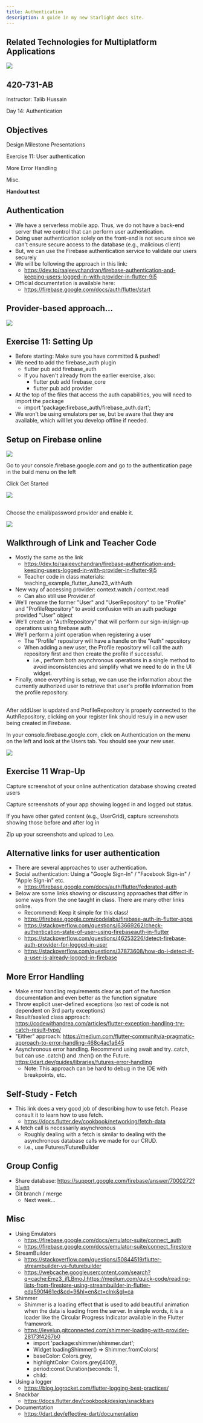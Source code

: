 ```yaml
---
title: Authentication
description: A guide in my new Starlight docs site.
---
```


## Related Technologies for Multiplatform Applications

![](./img/Multiplatform_Day_14_rev0.jpg)

## 420-731-AB
Instructor: Talib Hussain

Day 14: Authentication

## Objectives

Design Milestone Presentations

Exercise 11: User authentication

More Error Handling

Misc\.

__Handout test__

## Authentication

* We have a serverless mobile app\.  Thus\, we do not have a back\-end server that we control that can perform user authentication\.
* Doing user authentication solely on the front\-end is not secure since we can't ensure secure access to the database \(e\.g\.\, malicious client\)
* But\, we can use the Firebase authentication service to validate our users securely
* We will be following the approach in this link:
  * [https://dev\.to/raajeevchandran/firebase\-authentication\-and\-keeping\-users\-logged\-in\-with\-provider\-in\-flutter\-9j5](https://dev.to/raajeevchandran/firebase-authentication-and-keeping-users-logged-in-with-provider-in-flutter-9j5)
* Official documentation is available here:
  * [https://firebase\.google\.com/docs/auth/flutter/start](https://firebase.google.com/docs/auth/flutter/start)

## Provider-based  approach…

![](./img/Multiplatform_Day_14_rev1.jpg)

## Exercise 11: Setting Up

* Before starting: Make sure you have committed & pushed\!
* We need to add the firebase\_auth plugin
  * flutter pub add firebase\_auth
  * If you haven't already from the earlier exercise\, also:
    * flutter pub add firebase\_core
    * flutter pub add provider
* At the top of the files that access the auth capabilities\, you will need to import the package
  * import 'package:firebase\_auth/firebase\_auth\.dart';
* We won't be using emulators per se\, but be aware that they are available\, which will let you develop offline if needed\.

## Setup on Firebase online

![](./img/Multiplatform_Day_14_rev2.png)

Go to your  console\.firebase\.google\.com and go to the authentication page in the build menu on the left

Click Get Started

![](./img/Multiplatform_Day_14_rev3.png)

## 

Choose the email/password provider and enable it\.

![](./img/Multiplatform_Day_14_rev4.png)

## Walkthrough of Link and Teacher Code

* Mostly the same as the link
  * [https://dev\.to/raajeevchandran/firebase\-authentication\-and\-keeping\-users\-logged\-in\-with\-provider\-in\-flutter\-9j5](https://dev.to/raajeevchandran/firebase-authentication-and-keeping-users-logged-in-with-provider-in-flutter-9j5)
  * Teacher code in class materials: teaching\_example\_flutter\_June23\_withAuth
* New way of accessing provider: context\.watch / context\.read
  * Can also still use Provider\.of
* We'll rename the former "User" and "UserRepository" to be "Profile" and "ProfileRepository" to avoid confusion with an auth package provided "User" object
* We'll create an "AuthRepository" that will perform our sign\-in/sign\-up operations using firebase auth\.
* We'll perform a joint operation when registering a user
  * The "Profile" repository will have a handle on the "Auth" repository
  * When adding a new user\, the Profile repository will call the auth repository first and then create the profile if successful\.
    * i\.e\.\, perform both asynchronous operations in a single method to avoid inconsistencies and simplify what we need to do in the UI widget\.
* Finally\, once everything is setup\, we can use the information about the currently authorized user to retrieve that user's profile information from the profile repository\.

## 

After addUser is updated and ProfileRepository is properly connected to the AuthRepository\, clicking on your register link should resuly in a new user being created in Firebase\.

In your console\.firebase\.google\.com\, click on Authentication on the menu on the left and look at the Users tab\.  You should see your new user\.

![](./img/Multiplatform_Day_14_rev5.png)

## Exercise 11 Wrap-Up

Capture screenshot of your online authentication database showing created users

Capture screenshots of your app showing logged in and logged out status\.

If you have other gated content \(e\.g\.\, UserGrid\)\, capture screenshots showing those before and after log in

Zip up your screenshots and upload to Lea\.

## Alternative links for user authentication

* There are several approaches to user authentication\.
* Social authentication: Using a  "Google Sign\-In" / "Facebook Sign\-in" / "Apple Sign\-in" etc\.
  * [https://firebase\.google\.com/docs/auth/flutter/federated\-auth](https://firebase.google.com/docs/auth/flutter/federated-auth)
* Below are some links showing or discussing approaches that differ in some ways from the one taught in class\.  There are many other links online\.
  * Recommend: Keep it simple for this class\!
  * [https://firebase\.google\.com/codelabs/firebase\-auth\-in\-flutter\-apps](https://firebase.google.com/codelabs/firebase-auth-in-flutter-apps)
  * [https://stackoverflow\.com/questions/63669262/check\-authentication\-state\-of\-user\-using\-firebaseauth\-in\-flutter](https://stackoverflow.com/questions/63669262/check-authentication-state-of-user-using-firebaseauth-in-flutter)
  * [https://stackoverflow\.com/questions/46253226/detect\-firebase\-auth\-provider\-for\-logged\-in\-user](https://stackoverflow.com/questions/46253226/detect-firebase-auth-provider-for-loged-in-user)
  * [https://stackoverflow\.com/questions/37873608/how\-do\-i\-detect\-if\-a\-user\-is\-already\-logged\-in\-firebase](https://stackoverflow.com/questions/37873608/how-do-i-detect-if-a-user-is-already-logged-in-firebase)

## More Error Handling

* Make error handling requirements clear as part of the function documentation and even better as the function signature
* Throw explicit user\-defined exceptions \(so rest of code is not dependent on 3rd party exceptions\)
* Result/sealed class approach: [https://codewithandrea\.com/articles/flutter\-exception\-handling\-try\-catch\-result\-type/](https://codewithandrea.com/articles/flutter-exception-handling-try-catch-result-type/)
* "Either" approach: [https://medium\.com/flutter\-community/a\-pragmatic\-approach\-to\-error\-handling\-468c4ac1a645](https://medium.com/flutter-community/a-pragmatic-approach-to-error-handling-468c4ac1a645)
* Asynchronous error handling\.  Recommend using await and try\.\.catch\, but can use \.catch\(\) and \.then\(\) on the Future\.  [https://dart\.dev/guides/libraries/futures\-error\-handling](https://dart.dev/guides/libraries/futures-error-handling)
  * Note: This approach can be hard to debug in the IDE with breakpoints\, etc\.

## Self-Study - Fetch

* This link does a very good job of describing how to use fetch\.   Please consult it to learn how to use fetch\.
  * [https://docs\.flutter\.dev/cookbook/networking/fetch\-data](https://docs.flutter.dev/cookbook/networking/fetch-data)
* A fetch call is necessarily asynchronous
  * Roughly dealing with a fetch is similar to dealing with the asynchronous database calls we made for our CRUD\.
  * i\.e\.\, use Futures/FutureBuilder

## Group Config

* Share database: [https://support\.google\.com/firebase/answer/7000272?hl=en](https://support.google.com/firebase/answer/7000272?hl=en)
* Git branch / merge
  * Next week…

## Misc

* Using Emulators
  * [https://firebase\.google\.com/docs/emulator\-suite/connect\_auth](https://firebase.google.com/docs/emulator-suite/connect_auth)
  * [https://firebase\.google\.com/docs/emulator\-suite/connect\_firestore](https://firebase.google.com/docs/emulator-suite/connect_firestore)
* StreamBuilder
  * [https://stackoverflow\.com/questions/50844519/flutter\-streambuilder\-vs\-futurebuilder](https://stackoverflow.com/questions/50844519/flutter-streambuilder-vs-futurebuilder)
  * [https://webcache\.googleusercontent\.com/search?q=cache:Emz3\_jfLBmoJ:https://medium\.com/quick\-code/reading\-lists\-from\-firestore\-using\-streambuilder\-in\-flutter\-eda590f461ed&cd=9&hl=en&ct=clnk&gl=ca](https://webcache.googleusercontent.com/search?q=cache:Emz3_jfLBmoJ:https://medium.com/quick-code/reading-lists-from-firestore-using-streambuilder-in-flutter-eda590f461ed&cd=9&hl=en&ct=clnk&gl=ca)
* Shimmer
  * Shimmer is a loading effect that is used to add beautiful animation when the data is loading from the server\. In simple words\, it is a loader like the Circular Progress Indicator available in the Flutter framework\.
  * [https://levelup\.gitconnected\.com/shimmer\-loading\-with\-provider\-28173f4267b0](https://levelup.gitconnected.com/shimmer-loading-with-provider-28173f4267b0)
    * import 'package:shimmer/shimmer\.dart';
    * Widget loadingShimmer\(\) => Shimmer\.fromColors\(
    * baseColor: Colors\.grey\,
    * highlightColor: Colors\.grey\[400\]\!\,
    * period:const Duration\(seconds: 1\)\,
    * child:
* Using a logger
  * [https://blog\.logrocket\.com/flutter\-logging\-best\-practices/](https://blog.logrocket.com/flutter-logging-best-practices/)
* Snackbar
  * [https://docs\.flutter\.dev/cookbook/design/snackbars](https://docs.flutter.dev/cookbook/design/snackbars)
* Documentation
  * [https://dart\.dev/effective\-dart/documentation](https://dart.dev/effective-dart/documentation)


